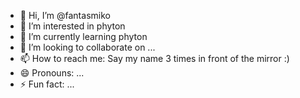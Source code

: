 - 👋 Hi, I’m @fantasmiko
- 👀 I’m interested in phyton
- 🌱 I’m currently learning phyton
- 💞️ I’m looking to collaborate on ...
- 📫 How to reach me: Say my name 3 times in front of the mirror :)
- 😄 Pronouns: ...
- ⚡ Fun fact: ...

<!---
fantasmiko/fantasmiko is a ✨ special ✨ repository because its `README.md` (this file) appears on your GitHub profile.
You can click the Preview link to take a look at your changes.
--->
